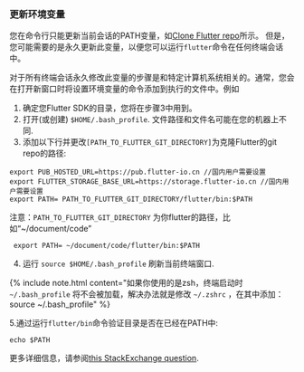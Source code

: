 ### 更新环境变量


您在命令行只能更新当前会话的PATH变量，如[Clone Flutter repo](./#clone-the-repo)所示。
但是，您可能需要的是永久更新此变量，以便您可以运行`flutter`命令在任何终端会话中。

对于所有终端会话永久修改此变量的步骤是和特定计算机系统相关的。通常，您会在打开新窗口时将设置环境变量的命令添加到执行的文件中。例如

1. 确定您Flutter SDK的目录，您将在步骤3中用到。
2. 打开(或创建) `$HOME/.bash_profile`. 文件路径和文件名可能在您的机器上不同.
3. 添加以下行并更改`[PATH_TO_FLUTTER_GIT_DIRECTORY]`为克隆Flutter的git repo的路径:


```commandline
export PUB_HOSTED_URL=https://pub.flutter-io.cn //国内用户需要设置
export FLUTTER_STORAGE_BASE_URL=https://storage.flutter-io.cn //国内用户需要设置
export PATH= PATH_TO_FLUTTER_GIT_DIRECTORY/flutter/bin:$PATH
```

注意：`PATH_TO_FLUTTER_GIT_DIRECTORY` 为你flutter的路径，比如“~/document/code”

```commandline
 export PATH= ~/document/code/flutter/bin:$PATH
```

4. 运行 `source $HOME/.bash_profile` 刷新当前终端窗口.

{% include note.html content="如果你使用的是zsh，终端启动时
`~/.bash_profile` 将不会被加载，解决办法就是修改 `~/.zshrc` ，在其中添加：source ~/.bash_profile"
 %}

5.通过运行`flutter/bin`命令验证目录是否在已经在PATH中:

``` commandline
echo $PATH
```

更多详细信息，请参阅[this StackExchange question](https://unix.stackexchange.com/questions/26047/how-to-correctly-add-a-path-to-path).
